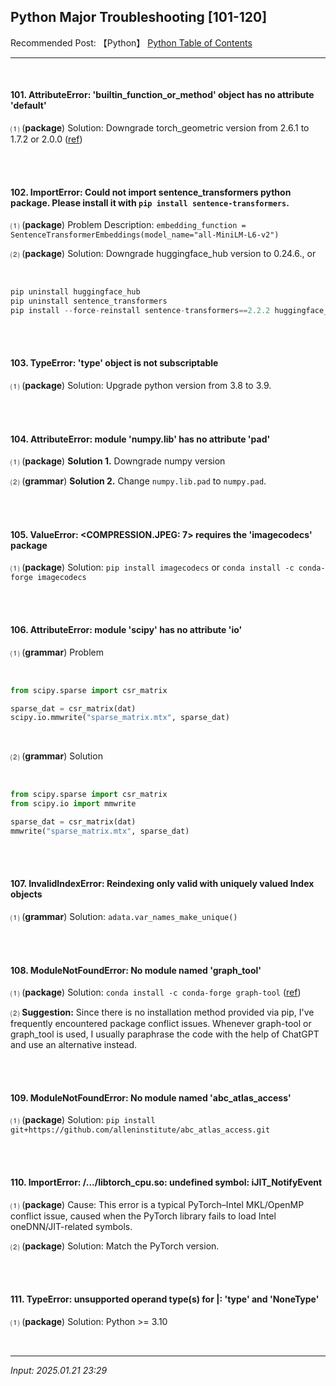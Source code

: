 ## **Python Major Troubleshooting [101-120]**

Recommended Post: 【Python】 [Python Table of Contents](https://jb243.github.io/pages/786)

---

<br>

#### **101. AttributeError: 'builtin_function_or_method' object has no attribute 'default'**

⑴ (****package****) Solution: Downgrade torch_geometric version from 2.6.1 to 1.7.2 or 2.0.0 ([ref](https://github.com/pyg-team/pytorch_geometric/discussions/9683))

<br>

<br>

#### **102. ImportError: Could not import sentence_transformers python package. Please install it with `pip install sentence-transformers`.**

⑴ (****package****) Problem Description: `embedding_function = SentenceTransformerEmbeddings(model_name="all-MiniLM-L6-v2")`

⑵ (****package****) Solution: Downgrade huggingface_hub version to 0.24.6., or

<br>

```python
pip uninstall huggingface_hub
pip uninstall sentence_transformers
pip install --force-reinstall sentence-transformers==2.2.2 huggingface_hub==0.16.4
```

<br>

<br>

#### **103. TypeError: 'type' object is not subscriptable**

⑴ (**package**) Solution: Upgrade python version from 3.8 to 3.9.

<br> 

<br>

#### **104. AttributeError: module 'numpy.lib' has no attribute 'pad'**

⑴ (**package**) **Solution 1.** Downgrade numpy version

⑵ (**grammar**) **Solution 2.** Change `numpy.lib.pad` to `numpy.pad`.

<br> 

<br>

#### **105. ValueError: <COMPRESSION.JPEG: 7> requires the 'imagecodecs' package**

⑴  (**package**) Solution: `pip install imagecodecs` or `conda install -c conda-forge imagecodecs`

<br>

<br>

#### **106. AttributeError: module 'scipy' has no attribute 'io'**

⑴ (**grammar**) Problem

<br>

```python
from scipy.sparse import csr_matrix

sparse_dat = csr_matrix(dat)
scipy.io.mmwrite("sparse_matrix.mtx", sparse_dat)
```

<br>

⑵ (**grammar**) Solution 

<br>
 
```python
from scipy.sparse import csr_matrix
from scipy.io import mmwrite

sparse_dat = csr_matrix(dat)
mmwrite("sparse_matrix.mtx", sparse_dat)
```

<br>

<br>

#### 107. InvalidIndexError: Reindexing only valid with uniquely valued Index objects

⑴ (**grammar**) Solution: `adata.var_names_make_unique()`

<br>

<br>

#### 108. ModuleNotFoundError: No module named 'graph_tool'

⑴ (**package**) Solution: `conda install -c conda-forge graph-tool` ([ref](https://graph-tool.skewed.de/installation.html))

⑵ **Suggestion:** Since there is no installation method provided via pip, I've frequently encountered package conflict issues. Whenever graph-tool or graph_tool is used, I usually paraphrase the code with the help of ChatGPT and use an alternative instead.

<br>

<br>

#### 109. ModuleNotFoundError: No module named 'abc_atlas_access'

⑴  (**package**) Solution: `pip install git+https://github.com/alleninstitute/abc_atlas_access.git`

<br>

<br>

#### 110. ImportError: /.../libtorch_cpu.so: undefined symbol: iJIT_NotifyEvent

⑴ (**package**) Cause: This error is a typical PyTorch–Intel MKL/OpenMP conflict issue, caused when the PyTorch library fails to load Intel oneDNN/JIT-related symbols.

⑵ (**package**) Solution: Match the PyTorch version.

<br>

<br>

#### 111. TypeError: unsupported operand type(s) for |: 'type' and 'NoneType'

⑴ (**package**) Solution: Python >= 3.10

<br>

---

_Input: 2025.01.21 23:29_
